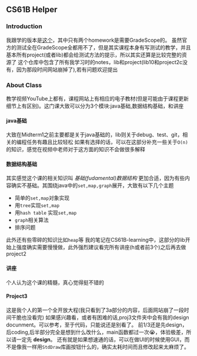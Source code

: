 ## CS61B Helper
### Introduction
我跟学的版本是[这个](https://sp24.datastructur.es/)，其中只有两个homework是需要GradeScope的。
虽然官方的测试全在GradeScope全都用不了，但是其实课程本身有写测试的教学，并且基本所有project(或者lib)都会给测试方法的提示，所以其实还算是比较完整的资源了
这个仓库中包含了所有我学习时的notes，lib和project(lib10和project2c没有，因为那段时间网站崩掉了),若有问题欢迎提出

### About Class
教学视频YouTube上都有，课程网站上有相应的电子教材(但是可能由于课程更新细节上有区别)。这门课大致可以分为3个模块:java基础,数据结构基础，和讲座

#### java基础
大致在Midterm1之前主要都是关于java基础的，lib则关于debug、test、git，相关的编程任务有趣且比较轻松
如果有选择的话，可以在这部分补充一些关于`O(n)`的知识，感觉在视频中老师对于这方面的知识不会做很多解释

#### 数据结构基础
其实感觉这个课的相关知识叫 _基础(fudamental)数据结构_ 更加合适，因为有些内容确实不基础。其围绕java中的`set,map,graph`展开，大致有以下几个主题
- 简单的`set,map`对象实现
- 用`tree`实现`set,map`
- 用`hash table` 实现`set,map`
- `graph`相关算法
- 排序问题

此外还有些零碎的知识比如`heap`等
我的笔记在CS61B-learning中，这部分的lib开始上强度确实需要慢慢做，此外强烈建议看完所有讲座(h或者前3个)之后再去做project2

#### 讲座
个人认为这个课的精髓，真心觉得挺不错的

#### Project3
这是我个人的第一个全开放大程(我只看到了3a部分的内容，后面网站崩了一段时间干脆也没看完)
如果感兴趣看，或者有困难的话,proj3文件夹中会有我的design docunment。可以参考，至于代码，只能说还是别看了。
前1/3还是先design，后coding,后半部分完全是想到什么改什么，main函数都过一次😭，体验极差，所以请一定先 __design__。
还有就是如果想速通的话，可以在做UI的时候使用GUI，而不是像我一样用`StdDraw`库画按钮什么的，确实太耗时间而且修改起来太麻烦了。